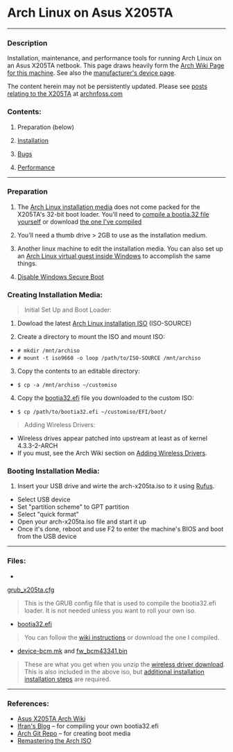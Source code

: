 # Arch Linux on Asus X205TA

-----

### Description

Installation, maintenance, and performance tools for running Arch Linux on an Asus X205TA netbook.  This page draws heavily form the [Arch Wiki Page for this machine](https://wiki.archlinux.org/index.php/Asus_x205ta).  See also the [manufacturer's device page](https://www.asus.com/us/Notebooks/ASUS_EeeBook_X205TA/).

The content herein may not be persistently updated.  Please 
see [posts relating to the X205TA](https://gtbjj.github.io/tags/#x205ta) at 
[archnfoss.com](https://gtbjj.github.io)

### Contents:

1) Preparation (below)

2) [Installation](https://github.com/gtbjj/x205ta/blob/master/INSTALL.md)

3) [Bugs](https://github.com/gtbjj/x205ta/blob/master/BUGS.md)

4) [Performance](https://github.com/gtbjj/x205ta/blob/master/PERFORMANCE.md)

-----

### Preparation

1) The [Arch Linux installation media](https://www.archlinux.org/download/) does not come packed for the X205TA's 32-bit boot loader.  You'll need to [compile a bootia.32 file yourself](https://www.archlinux.org/download/) or download [the one I've compiled](https://github.com/gtbjj/x205ta/blob/master/bootia32.efi?raw=true)

2) You'll need a thumb drive > 2GB to use as the installation medium.

3) Another linux machine to edit the installation media.  You can also set up an [Arch Linux virtual guest inside Windows](https://wiki.archlinux.org/index.php/VirtualBox#Installation_steps_for_Arch_Linux_guests) to accomplish the same things.

4) [Disable Windows Secure
Boot](http://itsfoss.com/disable-uefi-secure-boot-in-windows-8/)

### Creating Installation Media:
> Initial Set Up and Boot Loader:

1) Dowload the latest [Arch Linux installation ISO](https://www.archlinux.org/download/) (ISO-SOURCE)

2) Create a directory to mount the ISO and mount ISO:
* ```# mkdir /mnt/archiso```
* ```# mount -t iso9660 -o loop /path/to/ISO-SOURCE /mnt/archiso```

3) Copy the contents to an editable directory:
* ```$ cp -a /mnt/archiso ~/customiso```

4) Copy the [bootia32.efi](https://github.com/gtbjj/x205ta/blob/master/bootia32.efi?raw=true) file you downloaded to the custom ISO:
* ```$ cp /path/to/bootia32.efi ~/customiso/EFI/boot/```

> Adding Wireless Drivers:

* Wireless drives appear patched into upstream at least as of kernel 4.3.3-2-ARCH
* If you must, see the Arch Wiki section on [Adding Wireless Drivers](https://wiki.archlinux.org/index.php/Asus_x205ta#Adding_wireless_drivers_to_the_install_image).

### Booting Installation Media:

1) Insert your USB drive and wirte the arch-x205ta.iso to it using [Rufus](https://rufus.akeo.ie/).
* Select USB device
* Set "partition scheme" to GPT partition
* Select "quick format"
* Open your arch-x205ta.iso file and start it up
* Once it's done, reboot and use F2 to enter the machine's BIOS and boot from the USB device

-----

### Files:

* 
[grub_x205ta.cfg](https://raw.githubusercontent.com/gtbjj/x205ta/master/grub_x205ta.cfg)
> This is the GRUB config file that is used to compile the bootia32.efi loader.  It is not needed unless you want to roll your own iso.

* [bootia32.efi](https://github.com/gtbjj/x205ta/blob/master/bootia32.efi?raw=true)
> You can follow the [wiki instructions](https://wiki.archlinux.org/index.php/Asus_x205ta#Creating_bootia32.efi) or download the one I compiled.

* [device-bcm.mk](https://raw.githubusercontent.com/gtbjj/x205ta/master/device-bcm.mk) and [fw_bcm43341.bin](https://github.com/gtbjj/x205ta/blob/master/fw_bcm43341.bin?raw=true)
> These are what you get when you unzip the [wireless driver download](https://android.googlesource.com/platform/hardware/broadcom/wlan/+archive/master/bcmdhd/firmware/bcm43341.tar.gz).  This is also included in the above iso, but [additional installation installation steps](https://wiki.archlinux.org/index.php/Asus_x205ta#Enable_wifi) are required.

-----

### References:

- [Asus X205TA Arch Wiki](https://wiki.archlinux.org/index.php/Asus_x205ta)
- [Ifran's Blog](http://ifranali.blogspot.com/2015/04/installing-arch-linux-on-asus-x205ta.html) – for compiling your own bootia32.efi
- [Arch Git Repo](https://projects.archlinux.org/archiso.git/tree/docs/README.transfer#n105) – for creating boot media
- [Remastering the Arch ISO](https://wiki.archlinux.org/index.php/Remastering_the_Install_ISO)
